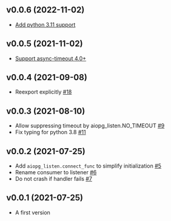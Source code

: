 ## v0.0.6 (2022-11-02)

* [Add python 3.11 support](https://github.com/Pliner/aiopg-listen/pull/144)

## v0.0.5 (2021-11-02)

* [Support async-timeout 4.0+](https://github.com/Pliner/aiopg-listen/pull/32)

## v0.0.4 (2021-09-08)

* Reexport explicitly [#18](https://github.com/Pliner/aiopg-listen/pull/18)

## v0.0.3 (2021-08-10)

* Allow suppressing timeout by aiopg_listen.NO_TIMEOUT [#9](https://github.com/Pliner/aiopg-listen/pull/9)
* Fix typing for python 3.8 [#11](https://github.com/Pliner/aiopg-listen/pull/11)

## v0.0.2 (2021-07-25)

* Add `aiopg_listen.connect_func` to simplify initialization [#5](https://github.com/Pliner/aiopg-listen/pull/5)
* Rename consumer to listener [#6](https://github.com/Pliner/aiopg-listen/pull/6)
* Do not crash if handler fails [#7](https://github.com/Pliner/aiopg-listen/pull/7)

## v0.0.1 (2021-07-25)

* A first version
